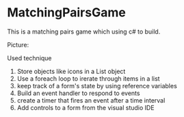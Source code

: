 # MatchingPairsGame

This is a matching pairs game which using c# to build.

Picture:



Used technique
1. Store objects like icons in a List object
2. Use a foreach loop to irerate through items in a list
3. keep track of a form's state by using reference variables
4. Build an event handler to respond to events
5. create a timer that fires an event after a time interval
6. Add controls to a form from the visual studio IDE
